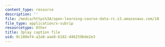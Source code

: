 ```yaml
---
content_type: resource
description: ''
file: /media/https%3A/open-learning-course-data-rc.s3.amazonaws.com/18-01sc-single-variable-calculus-fall-2010/0c180ef4a2a8aae86182d46259bde2e3_aWV4khIBvCM.srt
file_type: application/x-subrip
resourcetype: Other
title: 3play caption file
uid: 0c180ef4-a2a8-aae8-6182-d46259bde2e3
---
```

